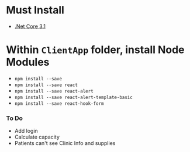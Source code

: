 # Must Install

* [.Net Core 3.1](https://dotnet.microsoft.com/download/dotnet-core/3.1)


# Within `ClientApp` folder, install Node Modules
* `npm install --save`
* `npm install --save react`
* `npm install --save react-alert`
* `npm install --save react-alert-template-basic`
* `npm install --save react-hook-form`


### To Do
* Add login
* Calculate capacity
* Patients can't see Clinic Info and supplies

